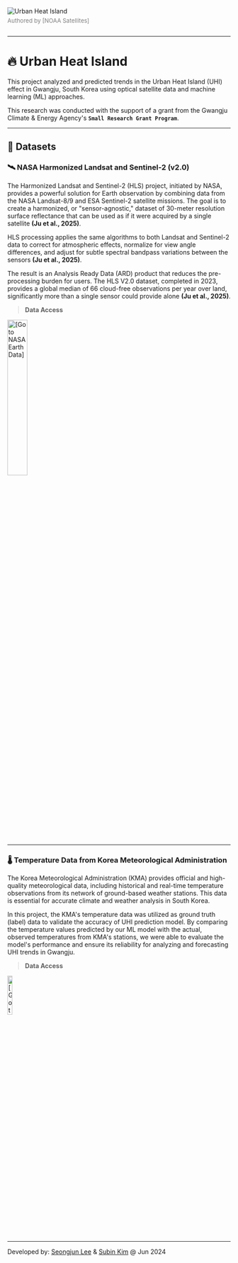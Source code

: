 <div style="display: inline-block;">
  <img style="max-width:100%; display: block;"
    src="https://upload.wikimedia.org/wikipedia/commons/thumb/9/90/NOAA%27s_Latest_High_Resolution_Weather_Model_%2815242010059%29.jpg/960px-NOAA%27s_Latest_High_Resolution_Weather_Model_%2815242010059%29.jpg?20171006072450"
    alt="Urban Heat Island"/>
  <p style="text-align: right; color: gray; font-size: small; margin-top: 5px;">
    Authored by [NOAA Satellites]
  </p>
</div>

---

# 🔥 Urban Heat Island
This project analyzed and predicted trends in the Urban Heat Island (UHI) effect in Gwangju, South Korea using optical satellite data and machine learning (ML) approaches.

This research was conducted with the support of a grant from the Gwangju Climate & Energy Agency's **`Small Research Grant Program`**.

---

## 💾 Datasets
### 🛰️ NASA Harmonized Landsat and Sentinel-2 (v2.0)
The Harmonized Landsat and Sentinel-2 (HLS) project, initiated by NASA, provides a powerful solution for Earth observation by combining data from the NASA Landsat-8/9 and ESA Sentinel-2 satellite missions.
The goal is to create a harmonized, or "sensor-agnostic," dataset of 30-meter resolution surface reflectance that can be used as if it were acquired by a single satellite **(Ju et al., 2025)**.

HLS processing applies the same algorithms to both Landsat and Sentinel-2 data to correct for atmospheric effects, normalize for view angle differences, and adjust for subtle spectral bandpass variations between the sensors **(Ju et al., 2025)**.

The result is an Analysis Ready Data (ARD) product that reduces the pre-processing burden for users. The HLS V2.0 dataset, completed in 2023, provides a global median of 66 cloud-free observations per year over land, significantly more than a single sensor could provide alone **(Ju et al., 2025)**.

> **Data Access**

<a href="https://search.earthdata.nasa.gov/search?q=HLS">
  <img src="https://www.earthdata.nasa.gov/themes/custom/project/hds_earthdata/nasa-earthdata-logo.png" alt="[Go to NASA EarthData]" width="30%">
</a>

---

### 🌡️ Temperature Data from Korea Meteorological Administration
The Korea Meteorological Administration (KMA) provides official and high-quality meteorological data, including historical and real-time temperature observations from its network of ground-based weather stations. This data is essential for accurate climate and weather analysis in South Korea.

In this project, the KMA's temperature data was utilized as ground truth (label) data to validate the accuracy of UHI prediction model. By comparing the temperature values predicted by our ML model with the actual, observed temperatures from KMA's stations, we were able to evaluate the model's performance and ensure its reliability for analyzing and forecasting UHI trends in Gwangju.

> **Data Access**

<a href="https://data.kma.go.kr/cmmn/main.do">
  <img src="https://data.kma.go.kr/resources/images/common/logo_top1.png" alt="[Go to KMA Open MET Data Portal]" width="15%">
</a>

---

Developed by: [Seongjun Lee](mailto:seongjunlee4473@gmail.com?subject=Questions%20for%20GitHub%20projects) & [Subin Kim](mailto:sbkim.phy@gmail.com?subject=Questions%20for%20GitHub%20projects) @ Jun 2024
